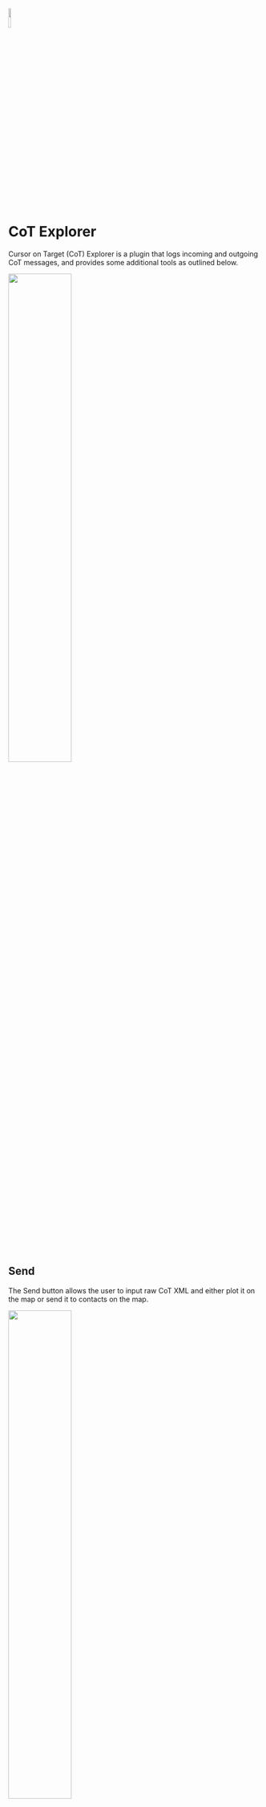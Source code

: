 <img src="https://github.com/user-attachments/assets/73e02706-e0ae-4279-aebb-ce7ba732b391" width=10% height=10%> 

# CoT Explorer

Cursor on Target (CoT) Explorer is a plugin that logs incoming and outgoing CoT messages, and provides some additional tools as outlined below.

<img src="https://github.com/user-attachments/assets/85b71ccb-167b-4f5b-a576-0453f707bec6" width=50% height=50%> 

## Send

The Send button allows the user to input raw CoT XML and either plot it on the map or send it to contacts on the map.

<img src="https://github.com/user-attachments/assets/3f4e659b-8b01-4132-a94f-228e88389939" width=50% height=50%> 

### Plot

Selecting "Plot" will import the raw CoT XML and place the item on the map without sending.

<img src="https://github.com/user-attachments/assets/651d3f04-d37f-40d4-8fa5-1512c8ae0dd9" width=50% height=50%>  <img src="https://github.com/user-attachments/assets/5020b5a3-89f6-4a4d-bed0-5f46296b0d07" width=50% height=50%>

### Send...

Selecting "Send" will create the item on the map and then open the Contacts list to allow the user to send the item to other users, or broadcast to the entire TAK network.

<img src="https://github.com/user-attachments/assets/02525e61-47b6-40a0-8cf3-c68cc3b3da56" width=50% height=50%> 

## Save

The Save button will save a copy of the CoT Explorer log to the `/atak/tools/cotexplorer` folder on the device's internal storage. The file will be named `cotexplorer-YYYYMMDDTHHMMSSZ.txt` with a timestamp reflecting the time the log was saved.

<img src="https://github.com/user-attachments/assets/078cc4e5-6311-4df2-b006-077be91cd84f" width=50% height=50%> 

## Pause

The Pause button will pause logging of CoT events. Any CoT events received while the stream is paused will not be saved in the log or available for filtering.

## Clear

The Clear button will clear all logged CoT messages from the tool.

## Inspect

When the Inspect Button is selected, the user will be prompted to select an item on the map. When the user selects a CoT item on the map, a popup window will appear with the CoT XML message for that item. 

<img src="https://github.com/user-attachments/assets/b42f4344-6009-475e-b165-a83fd2670efb" width=50% height=50%> <img src="https://github.com/user-attachments/assets/bf5d97c8-d69e-4b04-b856-736fb6fb26a3" width=50% height=50%> 

Long pressing on the text will copy it to the device clipboard.

<img src="https://github.com/user-attachments/assets/84316b00-a12b-4b04-ba2f-4bda937419be" width=50% height=50%> 

## Filter

The Filter icon on the right side of the CoT Explorer pane allows the user to filter logged CoT messages for any string. CoT messages that match the string will be displayed in the CoT Explorer pane with the matching text highlighted. Messages that do not match will continue to be logged in the background. Clicking the Clear button will clear the filter and return to viewing all logged CoT messages.

<img src="https://github.com/user-attachments/assets/42ac3697-c1dd-486f-b880-307680c8356e" width=50% height=50%> <img src="https://github.com/user-attachments/assets/7d88821a-9a48-4e2a-8c43-dfe238622d7c" width=50% height=50%> 

## Known Issues

* The Inspect button does not handle stacked map items and will only display the CoT XML for the topmost item.